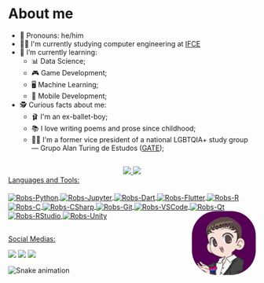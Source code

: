 # About me

- 🥰 Pronouns: he/him
- 👨‍💻 I'm currently studying computer engineering at [IFCE](https://ifce.edu.br/fortaleza)
- 📖 I’m currently learning: 
  + 📊 Data Science; 
  + 🎮 Game Development;
  + 🖥️ Machine Learning; 
  + 📱 Mobile Development; 
- 🕵️ Curious facts about me:
  + 🩰 I'm an ex-ballet-boy;
  + 📚 I love writing poems and prose since childhood;
  + 🏳️‍🌈 I'm a former vice president of a national LGBTQIA+ study group — Grupo Alan Turing de Estudos ([GATE](https://www.instagram.com/gate.brasil/));

  
##  
<div align="center">
  <a href="https://github.com/Robsonmxms">
  <img height="180em" src="https://github-readme-stats.vercel.app/api?username=Robsonmxms&show_icons=true&theme=midnight-purple&include_all_commits=true&count_private=true"/>
  <img height="180em" src="https://github-readme-stats.vercel.app/api/top-langs/?username=Robsonmxms&layout=compact&langs_count=8&theme=midnight-purple"/>
</div>
 Languages and Tools:
 <div style="display: inline_block"><br>
  <img align="center" alt="Robs-Python" height="30" width="40" src="https://cdn.jsdelivr.net/gh/devicons/devicon/icons/python/python-original.svg">
  <img align="center" alt="Robs-Jupyter" height="30" width="40" src="https://cdn.jsdelivr.net/gh/devicons/devicon/icons/jupyter/jupyter-original-wordmark.svg">
  <img align="center" alt="Robs-Dart" height="30" width="40" src="https://cdn.jsdelivr.net/gh/devicons/devicon/icons/dart/dart-original.svg">
  <img align="center" alt="Robs-Flutter" height="30" width="40" src="https://cdn.jsdelivr.net/gh/devicons/devicon/icons/flutter/flutter-original.svg">
  <img align="center" alt="Robs-R" height="30" width="40" src="https://cdn.jsdelivr.net/gh/devicons/devicon/icons/r/r-original.svg">
  <img align="center" alt="Robs-C" height="30" width="40" src="https://cdn.jsdelivr.net/gh/devicons/devicon/icons/c/c-original.svg">
  <img align="center" alt="Robs-CSharp" height="30" width="40" src="https://cdn.jsdelivr.net/gh/devicons/devicon/icons/csharp/csharp-original.svg">
  <img align="center" alt="Robs-Git" height="30" width="40" src="https://cdn.jsdelivr.net/gh/devicons/devicon/icons/git/git-original.svg">
  <img align="center" alt="Robs-VSCode" height="30" width="40" src="https://cdn.jsdelivr.net/gh/devicons/devicon/icons/vscode/vscode-original.svg">
  <img align="center" alt="Robs-Qt" height="30" width="40" src="https://cdn.jsdelivr.net/gh/devicons/devicon/icons/qt/qt-original.svg">
  <img align="center" alt="Robs-RStudio" height="30" width="40" src="https://cdn.jsdelivr.net/gh/devicons/devicon/icons/rstudio/rstudio-original.svg">
  <img align="center" alt="Robs-Unity" height="30" width="40" src="https://cdn.jsdelivr.net/gh/devicons/devicon/icons/unity/unity-original.svg">
  <img align="right" alt="Robs-gif" height="130" style="border-radius:50px;" src="https://github.com/Robsonmxms/Robsonmxms/blob/master/profile.gif">
</div> 

 ##
  Social Medias: 
<div> 
   <a href="https://medium.com/@robson.mxms" target="_blank"><img src="https://img.shields.io/badge/Medium-12100E?style=for-the-badge&logo=medium&logoColor=white" target="_blank"></a>
  <a href = "mailto:contactrobsonlopes@gmail.com"><img src="https://img.shields.io/badge/Gmail-D14836?style=for-the-badge&logo=gmail&logoColor=white" target="_blank"></a>
  <a href="https://www.linkedin.com/in/robson-lima-lopes-60616118b/" target="_blank"><img src="https://img.shields.io/badge/-LinkedIn-%230077B5?style=for-the-badge&logo=linkedin&logoColor=white" target="_blank"></a> 
 
  ![Snake animation](https://github.com/Robsonmxms/Robsonmxms/blob/output/github-contribution-grid-snake.svg)
 
</div>
